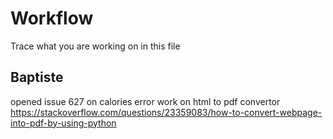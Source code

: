 # Workflow


Trace what you are working on in this file

## Baptiste

opened issue 627 on calories error
work on html to pdf convertor
https://stackoverflow.com/questions/23359083/how-to-convert-webpage-into-pdf-by-using-python
